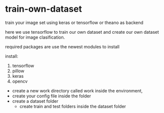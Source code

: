 # train-own-dataset
train your image set using keras or tensorflow or theano as backend

here we use tensorflow to train our own dataset and create our own dataset model for image clasification.

required packages are use the newest modules to install

install:
1. tensorflow
2. pillow
3. keras
4. opencv

- create a new work directory called work inside the environment,
- create your config file inside the folder 
- create a dataset folder 
   - create train and test folders inside the dataset folder
